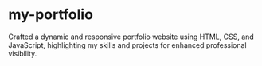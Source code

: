 # my-portfolio
Crafted a dynamic and responsive portfolio website using HTML, CSS, and JavaScript, highlighting my skills and projects for enhanced professional visibility.

